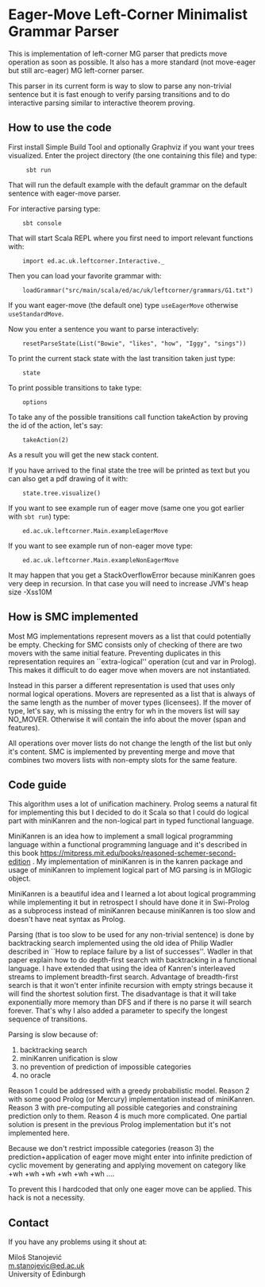 Eager-Move Left-Corner Minimalist Grammar Parser
================================================

This is implementation of left-corner MG parser that predicts move
operation as soon as possible. It also has a more standard (not move-eager
but still arc-eager) MG left-corner parser.

This parser in its current form is way to slow to parse any non-trivial sentence
but it is fast enough to verify parsing transitions and to do interactive parsing
similar to interactive theorem proving.

How to use the code
-------------------

First install Simple Build Tool and optionally Graphviz if you want your trees visualized.
Enter the project directory (the one containing this file) and type:

         sbt run

That will run the default example with the default grammar on the default sentence with eager-move parser.

For interactive parsing type:

        sbt console

That will start Scala REPL where you first need to import relevant functions with:

        import ed.ac.uk.leftcorner.Interactive._

Then you can load your favorite grammar with:

        loadGrammar("src/main/scala/ed/ac/uk/leftcorner/grammars/G1.txt")

If you want eager-move (the default one) type `useEagerMove` otherwise `useStandardMove`.

Now you enter a sentence you want to parse interactively:

        resetParseState(List("Bowie", "likes", "how", "Iggy", "sings"))

To print the current stack state with the last transition taken just type:

        state

To print possible transitions to take type:

        options

To take any of the possible transitions call function takeAction by proving the id of the action, let's say:

        takeAction(2)

As a result you will get the new stack content.
        
If you have arrived to the final state the tree will be printed as text but you
can also get a pdf drawing of it with:

        state.tree.visualize()
        
If you want to see example run of eager move (same one you got earlier with `sbt run`) type:

        ed.ac.uk.leftcorner.Main.exampleEagerMove
        
If you want to see example run of non-eager move type:

        ed.ac.uk.leftcorner.Main.exampleNonEagerMove
        
It may happen that you get a StackOverflowError because miniKanren goes very deep in recursion.
In that case you will need to increase JVM's heap size -Xss10M

How is SMC implemented
----------------------

Most MG implementations represent movers as a list that could potentially be empty.
Checking for SMC consists only of checking of there are two movers with the same initial feature.
Preventing duplicates in this representation requires an ``extra-logical'' operation (cut and var in Prolog).
This makes it difficult to do eager move when movers are not instantiated.

Instead in this parser a different representation is used that uses only normal logical operations.
Movers are represented as a list that is always of the same length as the number of mover types (licensees).
If the mover of type, let's say, wh is missing the entry for wh in the movers list will say NO_MOVER.
Otherwise it will contain the info about the mover (span and features).

All operations over mover lists do not change the length of the list but only it's content.
SMC is implemented by preventing merge and move that combines two movers lists with
non-empty slots for the same feature.

Code guide
----------

This algorithm uses a lot of unification machinery.
Prolog seems a natural fit for implementing this but I decided to do it Scala so that I could
 do logical part with miniKanren and the non-logical part in typed functional language.
 
 MiniKanren is an idea how to implement a small logical programming language within a 
 functional programming language and it's described in this book 
https://mitpress.mit.edu/books/reasoned-schemer-second-edition .
My implementation of miniKanren is in the kanren package and usage of miniKanren to implement logical
part of MG parsing is in MGlogic object.

MiniKanren is a beautiful idea and I learned a lot about logical programming while implementing it
but in retrospect I should have done it in Swi-Prolog as a subprocess instead of miniKanren because 
miniKanren is too slow and doesn't have neat syntax as Prolog.

Parsing (that is too slow to be used for any non-trivial sentence) is done by backtracking
search implemented using the old idea of Philip Wadler described in ``How to replace failure by a list of successes''.
Wadler in that paper explain how to do depth-first search with backtracking in a functional language.
I have extended that using the idea of Kanren's interleaved streams to implement breadth-first search.
Advantage of breadth-first search is that it won't enter infinite recursion with empty strings because it will find
the shortest solution first. The disadvantage is that it will take exponentially more memory than DFS and if there
is no parse it will search forever. That's why I also added a parameter to specify the longest sequence of transitions.

Parsing is slow because of:
1. backtracking search
2. miniKanren unification is slow
3. no prevention of prediction of impossible categories
4. no oracle

Reason 1 could be addressed with a greedy probabilistic model.
Reason 2 with some good Prolog (or Mercury) implementation instead of miniKanren.
Reason 3 with pre-computing all possible categories and constraining prediction only to them.
Reason 4 is much more complicated. One partial solution is present in the previous Prolog implementation but it's not implemented here.

Because we don't restrict impossible categories (reason 3) the prediction+application of eager move might enter into infinite
prediction of cyclic movement by generating and applying movement on category like +wh +wh +wh +wh +wh +wh ....

To prevent this I hardcoded that only one eager move can be applied. This hack is not a necessity.

Contact
------

If you have any problems using it shout at:

Miloš Stanojević        \
m.stanojevic@ed.ac.uk   \
University of Edinburgh 
